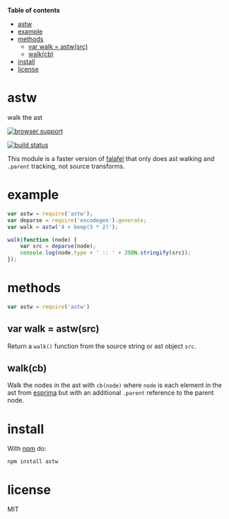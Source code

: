 <!-- START doctoc generated TOC please keep comment here to allow auto update -->
<!-- DON'T EDIT THIS SECTION, INSTEAD RE-RUN doctoc TO UPDATE -->
**Table of contents**

- [astw](#astw)
- [example](#example)
- [methods](#methods)
  - [var walk = astw(src)](#var-walk--astwsrc)
  - [walk(cb)](#walkcb)
- [install](#install)
- [license](#license)

<!-- END doctoc generated TOC please keep comment here to allow auto update -->

# astw

walk the ast

[![browser support](http://ci.testling.com/substack/astw.png)](http://ci.testling.com/substack/astw)

[![build status](https://secure.travis-ci.org/substack/astw.png)](http://travis-ci.org/substack/astw)

This module is a faster version of
[falafel](https://github.com/substack/node-falafel)
that only does ast walking and `.parent` tracking, not source transforms.

# example

``` js
var astw = require('astw');
var deparse = require('escodegen').generate;
var walk = astw('4 + beep(5 * 2)');

walk(function (node) {
    var src = deparse(node);
    console.log(node.type + ' :: ' + JSON.stringify(src));
});
```

# methods

``` js
var astw = require('astw')
```

## var walk = astw(src)

Return a `walk()` function from the source string or ast object `src`.

## walk(cb)

Walk the nodes in the ast with `cb(node)` where `node` is each element in the
ast from [esprima](http://esprima.org/) but with an additional `.parent`
reference to the parent node.

# install

With [npm](https://npmjs.org) do:

```
npm install astw
```

# license

MIT
